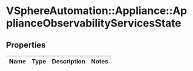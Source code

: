 # VSphereAutomation::Appliance::ApplianceObservabilityServicesState

## Properties
Name | Type | Description | Notes
------------ | ------------- | ------------- | -------------


